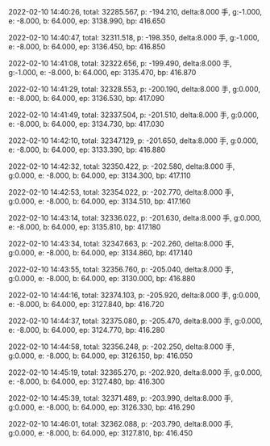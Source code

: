 2022-02-10 14:40:26, total: 32285.567, p: -194.210, delta:8.000 手, g:-1.000, e: -8.000, b: 64.000, ep: 3138.990, bp: 416.650

2022-02-10 14:40:47, total: 32311.518, p: -198.350, delta:8.000 手, g:-1.000, e: -8.000, b: 64.000, ep: 3136.450, bp: 416.850

2022-02-10 14:41:08, total: 32322.656, p: -199.490, delta:8.000 手, g:-1.000, e: -8.000, b: 64.000, ep: 3135.470, bp: 416.870

2022-02-10 14:41:29, total: 32328.553, p: -200.190, delta:8.000 手, g:0.000, e: -8.000, b: 64.000, ep: 3136.530, bp: 417.090

2022-02-10 14:41:49, total: 32337.504, p: -201.510, delta:8.000 手, g:0.000, e: -8.000, b: 64.000, ep: 3134.730, bp: 417.030

2022-02-10 14:42:10, total: 32347.129, p: -201.650, delta:8.000 手, g:0.000, e: -8.000, b: 64.000, ep: 3133.390, bp: 416.880

2022-02-10 14:42:32, total: 32350.422, p: -202.580, delta:8.000 手, g:0.000, e: -8.000, b: 64.000, ep: 3134.300, bp: 417.110

2022-02-10 14:42:53, total: 32354.022, p: -202.770, delta:8.000 手, g:0.000, e: -8.000, b: 64.000, ep: 3134.510, bp: 417.160

2022-02-10 14:43:14, total: 32336.022, p: -201.630, delta:8.000 手, g:0.000, e: -8.000, b: 64.000, ep: 3135.810, bp: 417.180

2022-02-10 14:43:34, total: 32347.663, p: -202.260, delta:8.000 手, g:0.000, e: -8.000, b: 64.000, ep: 3134.860, bp: 417.140

2022-02-10 14:43:55, total: 32356.760, p: -205.040, delta:8.000 手, g:0.000, e: -8.000, b: 64.000, ep: 3130.000, bp: 416.880

2022-02-10 14:44:16, total: 32374.103, p: -205.920, delta:8.000 手, g:0.000, e: -8.000, b: 64.000, ep: 3127.840, bp: 416.720

2022-02-10 14:44:37, total: 32375.080, p: -205.470, delta:8.000 手, g:0.000, e: -8.000, b: 64.000, ep: 3124.770, bp: 416.280

2022-02-10 14:44:58, total: 32356.248, p: -202.250, delta:8.000 手, g:0.000, e: -8.000, b: 64.000, ep: 3126.150, bp: 416.050

2022-02-10 14:45:19, total: 32365.270, p: -202.920, delta:8.000 手, g:0.000, e: -8.000, b: 64.000, ep: 3127.480, bp: 416.300

2022-02-10 14:45:39, total: 32371.489, p: -203.990, delta:8.000 手, g:0.000, e: -8.000, b: 64.000, ep: 3126.330, bp: 416.290

2022-02-10 14:46:01, total: 32362.088, p: -203.790, delta:8.000 手, g:0.000, e: -8.000, b: 64.000, ep: 3127.810, bp: 416.450